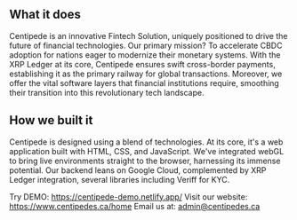 ## What it does
Centipede is an innovative Fintech Solution, uniquely positioned to drive the future of financial technologies. Our primary mission? To accelerate CBDC adoption for nations eager to modernize their monetary systems. With the XRP Ledger at its core, Centipede ensures swift cross-border payments, establishing it as the primary railway for global transactions. Moreover, we offer the vital software layers that financial institutions require, smoothing their transition into this revolutionary tech landscape.

## How we built it
Centipede is designed using a blend of technologies. At its core, it's a web application built with HTML, CSS, and JavaScript. We've integrated webGL to bring live environments straight to the browser, harnessing its immense potential. Our backend leans on Google Cloud, complemented by XRP Ledger integration, several libraries including Veriff for KYC.

Try DEMO: https://centipede-demo.netlify.app/
Visit our website: https://www.centipedes.ca/home
Email us at: admin@centipedes.ca

